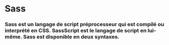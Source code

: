 # Sass
### Sass est un langage de script préprocesseur qui est compilé ou interprété en CSS. SassScript est le langage de script en lui-même. Sass est disponible en deux syntaxes.